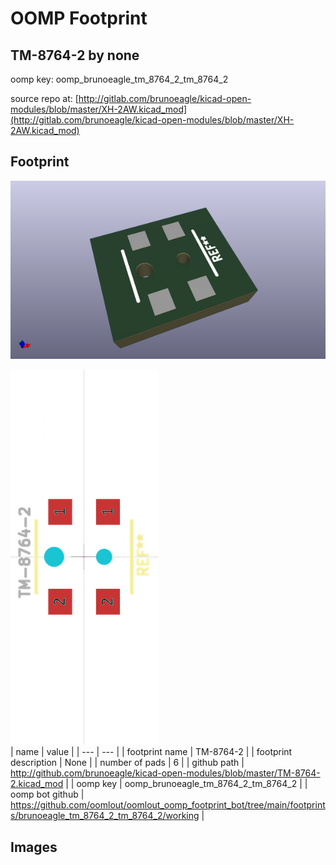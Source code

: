 # OOMP Footprint  
## TM-8764-2  by none  
  
oomp key: oomp_brunoeagle_tm_8764_2_tm_8764_2  
  
source repo at: [http://gitlab.com/brunoeagle/kicad-open-modules/blob/master/XH-2AW.kicad_mod](http://gitlab.com/brunoeagle/kicad-open-modules/blob/master/XH-2AW.kicad_mod)  
## Footprint  
  
[![working_kicad_pcb_3d.png](working_kicad_pcb_3d_600.png)](working_kicad_pcb_3d.png)  
  
[![working.png](working_600.png)](working.png)  
| name | value | 
| --- | --- | 
| footprint name | TM-8764-2 | 
| footprint description | None | 
| number of pads | 6 | 
| github path | http://github.com/brunoeagle/kicad-open-modules/blob/master/TM-8764-2.kicad_mod | 
| oomp key | oomp_brunoeagle_tm_8764_2_tm_8764_2 | 
| oomp bot github | https://github.com/oomlout/oomlout_oomp_footprint_bot/tree/main/footprints/brunoeagle_tm_8764_2_tm_8764_2/working | 
## Images  
